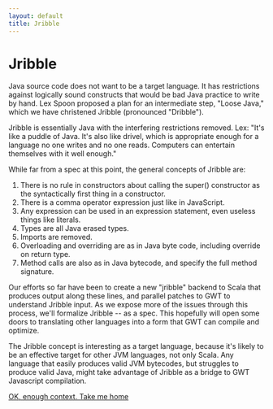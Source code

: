 ```yaml
---
layout: default
title: Jribble
---
```


Jribble
=======

Java source code does not want to be a target language.  It has
restrictions against logically sound constructs that would be bad
Java practice to write by hand.  Lex Spoon proposed a plan for an
intermediate step, "Loose Java," which we have christened Jribble
(pronounced "Dribble").

Jribble is essentially Java with the interfering restrictions
removed.  Lex: "It's like a puddle of Java. It's also like drivel,
which is appropriate enough for a language no one writes and no
one reads. Computers can entertain themselves with it well enough."

While far from a spec at this point, the general concepts of Jribble
are:

1. There is no rule in constructors about calling the super()
   constructor as the syntactically first thing in a constructor.
2. There is a comma operator expression just like in JavaScript.
3. Any expression can be used in an expression statement, even
   useless things like literals.
4. Types are all Java erased types.
5. Imports are removed.
6. Overloading and overriding are as in Java byte code, including
   override on return type.
7. Method calls are also as in Java bytecode, and specify the full
   method signature.

Our efforts so far have been to create a new "jribble" backend to
Scala that produces output along these lines, and parallel patches
to GWT to understand Jribble input.  As we expose more of the issues
through this process, we'll formalize Jribble -- as a spec.  This
hopefully will open some doors to translating other languages into
a form that GWT can compile and optimize.

The Jribble concept is interesting as a target language, because it's
likely to be an effective target for other JVM languages, not only Scala.
Any language that easily produces valid JVM bytecodes, but struggles to
produce valid Java, might take advantage of Jribble as a bridge to GWT
Javascript compilation.

[OK, enough context.  Take me home](/)
